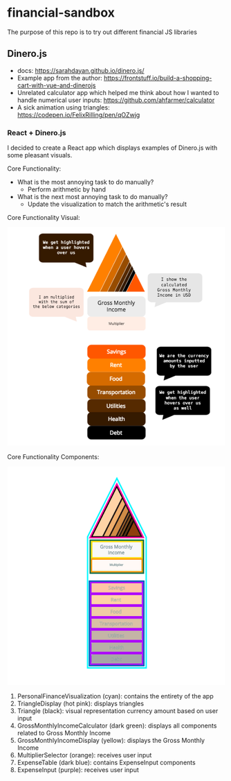 # financial-sandbox
The purpose of this repo is to try out different financial JS libraries

## Dinero.js
- docs: <a href="https://sarahdayan.github.io/dinero.js/" target="_blank">https://sarahdayan.github.io/dinero.js/</a>
- Example app from the author: https://frontstuff.io/build-a-shopping-cart-with-vue-and-dinerojs
- Unrelated calculator app which helped me think about how I wanted to handle numerical user inputs: <a href="https://github.com/ahfarmer/calculator" target="_blank">https://github.com/ahfarmer/calculator</a>
- A sick animation using triangles: <a href="https://codepen.io/FelixRilling/pen/qOZwjg" target="_blank">https://codepen.io/FelixRilling/pen/qOZwjg</a>

### React + Dinero.js
I decided to create a React app which displays examples of Dinero.js with some pleasant visuals.

Core Functionality:

- What is the most annoying task to do manually?
  - Perform arithmetic by hand
- What is the next most annoying task to do manually?
  - Update the visualization to match the arithmetic's result

Core Functionality Visual:

<img src="PersonalFinanceAppMockUp.png"/>

Core Functionality Components:

<img src="PersonalFinanceAppComponents.png" />

1. PersonalFinanceVisualization (cyan): contains the entirety of the app
2. TriangleDisplay (hot pink): displays triangles
3. Triangle (black): visual representation currency amount based on user input
4. GrossMonthlyIncomeCalculator (dark green): displays all components related to Gross Monthly Income
5. GrossMonthlyIncomeDisplay (yellow): displays the Gross Monthly Income
6. MultiplierSelector (orange): receives user input
7. ExpenseTable (dark blue): contains ExpenseInput components
8. ExpenseInput (purple): receives user input
